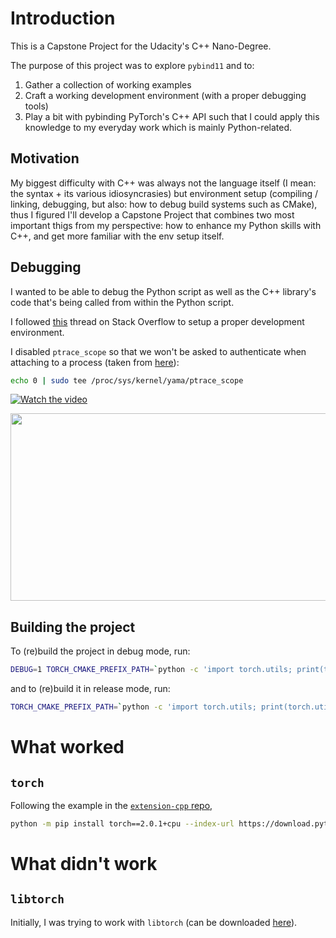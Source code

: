 # Introduction

This is a Capstone Project for the Udacity's C++ Nano-Degree.

The purpose of this project was to explore `pybind11` and to:
1. Gather a collection of working examples
2. Craft a working development environment (with a proper debugging tools)
3. Play a bit with pybinding PyTorch's C++ API
such that I could apply this knowledge to my everyday work which is mainly Python-related.


## Motivation

My biggest difficulty with C++ was always not the language itself (I mean: the syntax + its various idiosyncrasies) but environment setup (compiling / linking, debugging, but also: how to debug build systems such as CMake), thus I figured I'll develop a Capstone Project that combines two most important thigs from my perspective: how to enhance my Python skills with C++, and get more familiar with the env setup itself.


## Debugging

I wanted to be able to debug the Python script as well as the C++ library's code that's being called from within the Python script.

I followed [this](https://stackoverflow.com/questions/71125094/debug-a-python-c-c-pybind11-extension-in-vscode-linux) thread on Stack Overflow to setup a proper development environment.

I disabled `ptrace_scope` so that we won't be asked to authenticate when attaching to a process (taken from [here](https://github.com/Microsoft/MIEngine/wiki/Troubleshoot-attaching-to-processes-using-GDB)):
```bash
echo 0 | sudo tee /proc/sys/kernel/yama/ptrace_scope
```

[![Watch the video](https://img.youtube.com/vi/4nGcLkVcF9o/hqdefault.jpg)](https://www.youtube.com/embed/4nGcLkVcF9o)

[<img src="https://img.youtube.com/vi/4nGcLkVcF9o/hqdefault.jpg" width="600" height="300"
/>](https://www.youtube.com/embed/4nGcLkVcF9o)



## Building the project

To (re)build the project in debug mode, run:
```bash
DEBUG=1 TORCH_CMAKE_PREFIX_PATH=`python -c 'import torch.utils; print(torch.utils.cmake_prefix_path)'` pip install --no-clean --upgrade -e .
```

and to (re)build it in release mode, run:
```bash
TORCH_CMAKE_PREFIX_PATH=`python -c 'import torch.utils; print(torch.utils.cmake_prefix_path)'` pip install --upgrade -e .
```


# What worked

## `torch`
Following the example in the [`extension-cpp` repo](https://github.com/pytorch/extension-cpp/blob/master/cpp/setup.py), 
```bash
python -m pip install torch==2.0.1+cpu --index-url https://download.pytorch.org/whl/cpu
```

# What didn't work

## `libtorch`
Initially, I was trying to work with `libtorch` (can be downloaded [here](https://pytorch.org/get-started/locally/)).
